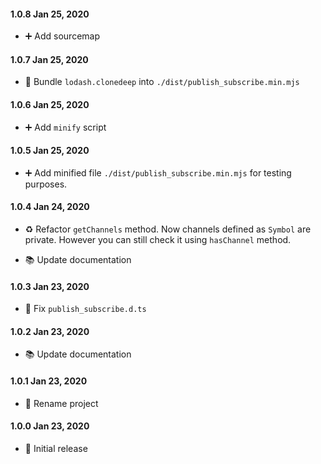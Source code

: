 #### 1.0.8 Jan 25, 2020

- ➕ Add sourcemap

#### 1.0.7 Jan 25, 2020

- 🎨 Bundle `lodash.clonedeep` into `./dist/publish_subscribe.min.mjs`

#### 1.0.6 Jan 25, 2020

- ➕ Add `minify` script

#### 1.0.5 Jan 25, 2020

- ➕ Add minified file `./dist/publish_subscribe.min.mjs` for testing purposes.

#### 1.0.4 Jan 24, 2020

- ♻️ Refactor `getChannels` method. Now channels defined as `Symbol` are private. However you can still check it using `hasChannel` method.

- 📚 Update documentation

#### 1.0.3 Jan 23, 2020

- 🔨 Fix `publish_subscribe.d.ts`

#### 1.0.2 Jan 23, 2020

- 📚 Update documentation

#### 1.0.1 Jan 23, 2020

- 🎉 Rename project

#### 1.0.0 Jan 23, 2020

- 🎉 Initial release
